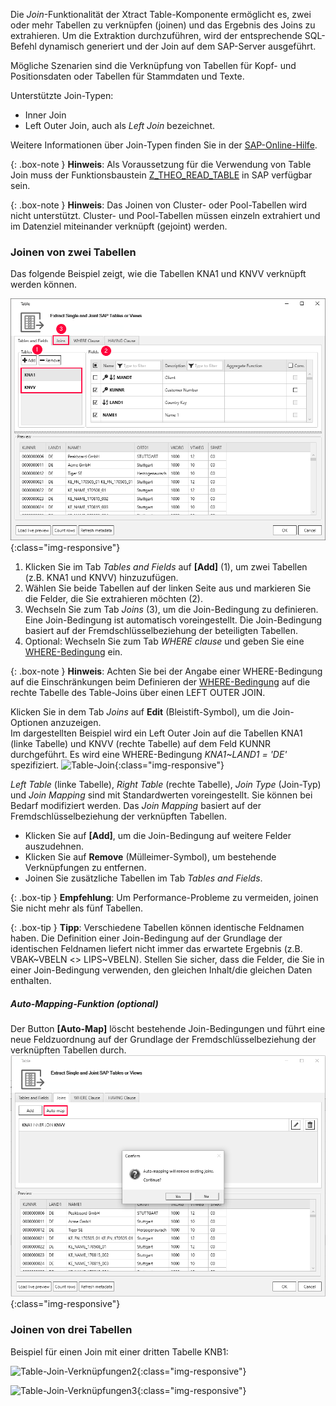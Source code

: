 Die *Join*-Funktionalität der Xtract Table-Komponente ermöglicht es, zwei oder mehr Tabellen zu verknüpfen (joinen) und das Ergebnis des Joins zu extrahieren. 
Um die Extraktion durchzuführen, wird der entsprechende SQL-Befehl dynamisch generiert und der Join auf dem SAP-Server ausgeführt. <br>

Mögliche Szenarien sind die Verknüpfung von Tabellen für Kopf- und Positionsdaten oder Tabellen für Stammdaten und Texte. 

Unterstützte Join-Typen:
- Inner Join
- Left Outer Join, auch als *Left Join* bezeichnet.

Weitere Informationen über Join-Typen finden Sie in der [SAP-Online-Hilfe](https://help.sap.com/doc/saphelp_nwpi71/7.1/en-US/cf/21ec77446011d189700000e8322d00/content.htm?no_cache=true).

{: .box-note }
**Hinweis**: Als Voraussetzung für die Verwendung von Table Join muss der Funktionsbaustein [Z_THEO_READ_TABLE](../sap-customizing/funktionsbaustein-fuer-table-extraktion) in SAP verfügbar sein. <br> 

{: .box-note }
**Hinweis**: Das Joinen von Cluster- oder Pool-Tabellen wird nicht unterstützt. Cluster- und Pool-Tabellen müssen einzeln extrahiert und im Datenziel miteinander verknüpft (gejoint) werden.


### Joinen von zwei Tabellen

Das folgende Beispiel zeigt, wie die Tabellen KNA1 und KNVV verknüpft werden können.

![Table join steps](/img/content/join_steps_1.png){:class="img-responsive"}

1. Klicken Sie im Tab *Tables and Fields* auf **[Add]** (1), um zwei Tabellen (z.B. KNA1 und KNVV) hinzuzufügen.
2. Wählen Sie beide Tabellen auf der linken Seite aus und markieren Sie die Felder, die Sie extrahieren möchten (2). 
3. Wechseln Sie zum Tab *Joins* (3), um die Join-Bedingung zu definieren. Eine Join-Bedingung ist automatisch voreingestellt. Die Join-Bedingung basiert auf der Fremdschlüsselbeziehung der beteiligten Tabellen.
4. Optional: Wechseln Sie zum Tab *WHERE clause* und geben Sie eine [WHERE-Bedingung](./where-bedingung) ein.

{: .box-note }
**Hinweis**: Achten Sie bei der Angabe einer WHERE-Bedingung auf die Einschränkungen beim Definieren der [WHERE-Bedingung](./where-bedingung#einschränkungen-bei-where-bedingungen) auf die rechte Tabelle des Table-Joins über einen LEFT OUTER JOIN.

Klicken Sie in dem Tab *Joins* auf **Edit** (Bleistift-Symbol), um die Join-Optionen anzuzeigen. <br>
Im dargestellten Beispiel wird ein Left Outer Join auf die Tabellen KNA1 (linke Tabelle) und KNVV (rechte Tabelle) auf dem Feld KUNNR durchgeführt. Es wird eine WHERE-Bedingung *KNA1~LAND1 = 'DE'* spezifiziert. 
![Table-Join](/img/content/join_verknüpfungen_01.png){:class="img-responsive"}


*Left Table* (linke Tabelle), *Right Table* (rechte Tabelle), *Join Type* (Join-Typ) und *Join Mapping* sind mit Standardwerten voreingestellt. Sie können bei Bedarf modifiziert werden. Das *Join Mapping* basiert auf der Fremdschlüsselbeziehung der verknüpften Tabellen.<br>
- Klicken Sie auf **[Add]**, um die Join-Bedingung auf weitere Felder auszudehnen. 
- Klicken Sie auf **Remove** (Mülleimer-Symbol), um bestehende Verknüpfungen zu entfernen. 
- Joinen Sie zusätzliche Tabellen im Tab *Tables and Fields*. 

{: .box-tip }
**Empfehlung**: Um Performance-Probleme zu vermeiden, joinen Sie nicht mehr als fünf Tabellen.

{: .box-tip }
**Tipp**: Verschiedene Tabellen können identische Feldnamen haben. Die Definition einer Join-Bedingung auf der Grundlage der identischen Feldnamen liefert nicht immer das erwartete Ergebnis (z.B. VBAK~VBELN <> LIPS~VBELN).
Stellen Sie sicher, dass die Felder, die Sie in einer Join-Bedingung verwenden, den gleichen Inhalt/die gleichen Daten enthalten.


##### Auto-Mapping-Funktion (optional)

Der Button **[Auto-Map]** löscht bestehende Join-Bedingungen und führt eine neue Feldzuordnung auf der Grundlage der Fremdschlüsselbeziehung der verknüpften Tabellen durch. 
![Table-Join-Automapping](/img/content/join_automap.png){:class="img-responsive"}



### Joinen von drei Tabellen
Beispiel für einen Join mit einer dritten Tabelle KNB1:

![Table-Join-Verknüpfungen2](/img/content/join_verknüpfungen_02.png){:class="img-responsive"}

![Table-Join-Verknüpfungen3](/img/content/join_verknüpfungen_03.png){:class="img-responsive"}

   

